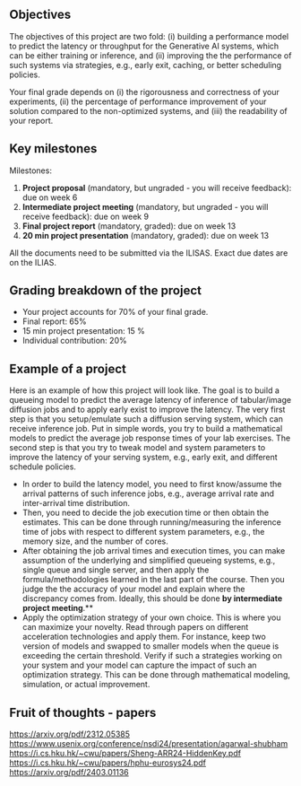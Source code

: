 

## Objectives

The objectives of this project are two fold: (i) building a performance model to predict the latency or throughput for the Generative AI systems, which can be either training or inference, and (ii) improving the the performance of such systems via strategies, e.g., early exit, caching, or better scheduling policies. 



 Your final grade depends on (i) the rigorousness and correctness of your experiments, (ii) the percentage of performance improvement of your solution compared to the non-optimized systems, and  (iii) the readability of your report.



## Key milestones

Milestones:

1. **Project proposal** (mandatory, but ungraded - you will receive feedback): due on week 6
2. **Intermediate project meeting** (mandatory, but ungraded - you will receive feedback): due on week 9
3. **Final project report** (mandatory, graded): due on week 13
4. **20 min project presentation** (mandatory, graded): due on week 13

All the documents need to be submitted via the ILISAS. Exact due dates are on the ILIAS.

## Grading breakdown of the project
- Your project accounts for 70% of your final grade.
- Final report: 65%
- 15 min project presentation: 15 %
- Individual contribution: 20%

## Example of a project

Here is an example of how this project will look like. The goal is to build a queueing model to predict the average latency of inference of tabular/image diffusion jobs and to apply early exist to improve the latency. The very first step is that you setup/emulate such a diffusion serving system, which can receive inference job. Put in simple words, you try to build a mathematical models to predict the average job response times of your lab exercises. The second step is that you try to tweak model and system parameters to improve the latency of your serving system, e.g., early exit, and different schedule policies. 
-  In order to build the latency model, you need to first know/assume the arrival patterns of such inference jobs, e.g., average arrival rate and inter-arrival time distribution. 
-  Then, you need to decide the job execution time or then obtain the estimates. This can be done through running/measuring the inference time of jobs with respect to different system parameters, e.g., the memory size, and the number of cores.  
-   After obtaining the job arrival times and execution times, you can make assumption of the underlying and simplified queueing systems, e.g., single queue and single server, and then apply the formula/methodologies learned in the last part of the course. Then you judge the the accuracy of your model and explain where the discrepancy comes from. Ideally, this should be done **by intermediate project meeting**.**
-  Apply the optimization strategy of your own choice. This is where you can maximize your novelty. Read through papers on different acceleration technologies and apply them. For instance, keep two version of models and swapped to smaller models when the queue is exceeding the certain threshold. Verify if such a strategies working on your system and your model can capture the impact of such an optimization strategy. This can be done through mathematical modeling, simulation, or actual improvement.

 
## Fruit of thoughts - papers

https://arxiv.org/pdf/2312.05385
https://www.usenix.org/conference/nsdi24/presentation/agarwal-shubham
https://i.cs.hku.hk/~cwu/papers/Sheng-ARR24-HiddenKey.pdf
https://i.cs.hku.hk/~cwu/papers/hphu-eurosys24.pdf
https://arxiv.org/pdf/2403.01136

